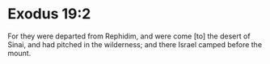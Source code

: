# Exodus 19:2

For they were departed from Rephidim, and were come [to] the desert of Sinai, and had pitched in the wilderness; and there Israel camped before the mount.